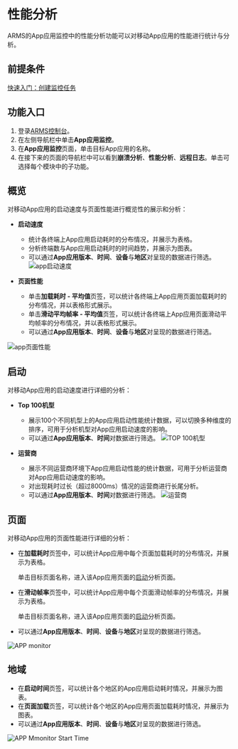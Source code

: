# 性能分析

ARMS的App应用监控中的性能分析功能可以对移动App应用的性能进行统计与分析。

## 前提条件

[快速入门：创建监控任务](/cn.zh-CN/App监控/快速入门：创建监控任务.md)

## 功能入口

1.  登录[ARMS控制台](https://arms.console.aliyun.com/#/home)。
2.  在左侧导航栏中单击**App应用监控**。
3.  在**App应用监控**页面，单击目标App应用的名称。
4.  在接下来的页面的导航栏中可以看到**崩溃分析**、**性能分析**、**远程日志**。单击可选择每个模块中的子功能。

## 概览

对移动App应用的启动速度与页面性能进行概览性的展示和分析：

-   **启动速度**

    -   统计各终端上App应用启动耗时的分布情况，并展示为表格。
    -   分析终端数与App应用启动耗时的时间趋势，并展示为图表。
    -   可以通过**App应用版本**、**时间**、**设备**与**地区**对呈现的数据进行筛选。
    ![app启动速度](https://static-aliyun-doc.oss-accelerate.aliyuncs.com/assets/img/zh-CN/4124063951/p76074.png)

-   **页面性能**
    -   单击**加载耗时 - 平均值**页签，可以统计各终端上App应用页面加载耗时的分布情况，并以表格形式展示。
    -   单击**滑动平均帧率 - 平均值**页签，可以统计各终端上App应用页面滑动平均帧率的分布情况，并以表格形式展示。
    -   可以通过**App应用版本**、**时间**、**设备**与**地区**对呈现的数据进行筛选。

![app页面性能](https://static-aliyun-doc.oss-accelerate.aliyuncs.com/assets/img/zh-CN/4124063951/p76077.png)

## 启动

对移动App应用的启动速度进行详细的分析：

-   **Top 100机型**

    -   展示100个不同机型上的App应用启动性能统计数据，可以切换多种维度的排序，可用于分析机型对App应用启动速度的影响。
    -   可以通过**App应用版本**、**时间**对数据进行筛选。
    ![TOP 100机型](https://static-aliyun-doc.oss-accelerate.aliyuncs.com/assets/img/zh-CN/4124063951/p76108.png)

-   **运营商**

    -   展示不同运营商环境下App应用启动性能的统计数据，可用于分析运营商对App应用启动速度的影响。
    -   对出现耗时过长（超过8000ms）情况的运营商进行长尾分析。
    -   可以通过**App应用版本**、**时间**对数据进行筛选。
    ![运营商](https://static-aliyun-doc.oss-accelerate.aliyuncs.com/assets/img/zh-CN/4124063951/p76111.png)


## 页面

对移动App应用的页面性能进行详细的分析：

-   在**加载耗时**页签中，可以统计App应用中每个页面加载耗时的分布情况，并展示为表格。

    单击目标页面名称，进入该App应用页面的[启动](#section_ujw_zrn_c2d)分析页面。

-   在**滑动帧率**页签中，可以统计App应用中每个页面滑动帧率的分布情况，并展示为表格。

    单击目标页面名称，进入该App应用页面的[启动](#section_ujw_zrn_c2d)分析页面。

-   可以通过**App应用版本**、**时间**、**设备**与**地区**对呈现的数据进行筛选。

![APP monitor](https://static-aliyun-doc.oss-accelerate.aliyuncs.com/assets/img/zh-CN/4124063951/p76114.png)

## 地域

-   在**启动时间**页签，可以统计各个地区的App应用启动耗时情况，并展示为图表。
-   在**页面加载**页签，可以统计各个地区的App应用页面加载耗时情况，并展示为图表。
-   可以通过**App应用版本**、**时间**、**设备**与**地区**对呈现的数据进行筛选。

![APP Mmonitor Start Time](https://static-aliyun-doc.oss-accelerate.aliyuncs.com/assets/img/zh-CN/4124063951/p76115.png)

